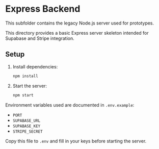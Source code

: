 # Express Backend

This subfolder contains the legacy Node.js server used for prototypes.

This directory provides a basic Express server skeleton intended for Supabase and Stripe integration.

## Setup

1. Install dependencies:
   ```bash
   npm install
   ```
2. Start the server:
   ```bash
   npm start
   ```

Environment variables used are documented in `.env.example`:

- `PORT`
- `SUPABASE_URL`
- `SUPABASE_KEY`
- `STRIPE_SECRET`

Copy this file to `.env` and fill in your keys before starting the server.
